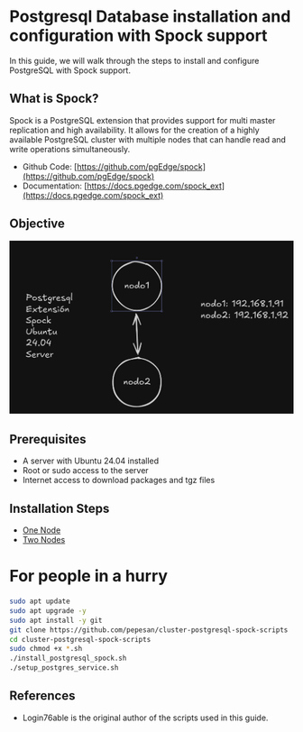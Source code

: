 # Postgresql Database installation and configuration with Spock support
In this guide, we will walk through the steps to install and configure PostgreSQL with Spock support.
## What is Spock?
Spock is a PostgreSQL extension that provides support for multi master replication and high availability. It allows for the creation of a highly available PostgreSQL cluster
with multiple nodes that can handle read and write operations simultaneously.
- Github Code: [https://github.com/pgEdge/spock](https://github.com/pgEdge/spock)
- Documentation: [https://docs.pgedge.com/spock_ext](https://docs.pgedge.com/spock_ext)
## Objective
![architecture.png](imgs/architecture.png)
## Prerequisites
- A server with Ubuntu 24.04 installed
- Root or sudo access to the server
- Internet access to download packages and tgz files
## Installation Steps
- [One Node](https://blog.cursosdedesarrollo.com/posts/post-014/)
- [Two Nodes](https://blog.cursosdedesarrollo.com/posts/post-015/)
# For people in a hurry
```bash
sudo apt update
sudo apt upgrade -y
sudo apt install -y git
git clone https://github.com/pepesan/cluster-postgresql-spock-scripts
cd cluster-postgresql-spock-scripts
sudo chmod +x *.sh
./install_postgresql_spock.sh
./setup_postgres_service.sh
```
## References
- Login76able is the original author of the scripts used in this guide.
